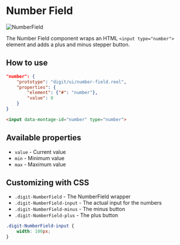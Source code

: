 # Number Field

![NumberField](screenshot.png)

The Number Field component wraps an HTML `<input type="number">` element and adds a plus and minus stepper button.

## How to use

```json
"number": {
    "prototype": "digit/ui/number-field.reel",
    "properties": {
        "element": {"#": "number"},
        "value": 0
    }
}
```

```html
<input data-montage-id="number" type="number">
```


## Available properties

* `value` - Current value
* `min` - Minimum value
* `max` - Maximum value



## Customizing with CSS

* `.digit-NumberField` - The NumberField wrapper
* `.digit-NumberField-input` - The actual input for the numbers
* `.digit-NumberField-minus` - The minus button
* `.digit-NumberField-plus` - The plus button

```css
.digit-NumberField-input {
    width: 100px;
}
```
